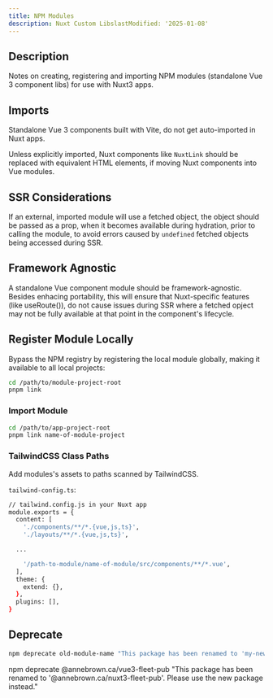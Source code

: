 ```yaml
---
title: NPM Modules
description: Nuxt Custom LibslastModified: '2025-01-08'
---
```


## Description

Notes on creating, registering and importing NPM modules (standalone Vue 3 component libs) for use with Nuxt3 apps.

## Imports

Standalone Vue 3 components built with Vite, do not get auto-imported in Nuxt apps.

Unless explicitly imported, Nuxt components like `NuxtLink` should be replaced with equivalent HTML elements, if moving Nuxt components into Vue modules.

## SSR Considerations

If an external, imported module will use a fetched object, the object should be passed as a prop, when it becomes available during hydration, prior to calling the module, to avoid errors caused by `undefined` fetched objects being accessed during SSR.

## Framework Agnostic

A standalone Vue component module should be framework-agnostic.  Besides enhacing portability, this will ensure that Nuxt-specific features (like useRoute()), do not cause issues during SSR where a fetched opject may not be fully available at that point in the component's lifecycle.

## Register Module Locally

Bypass the NPM registry by registering the local module globally, making it available to all local projects:

```bash
cd /path/to/module-project-root
pnpm link
```

### Import Module

```bash
cd /path/to/app-project-root
pnpm link name-of-module-project
```

### TailwindCSS Class Paths

Add modules's assets to paths scanned by TailwindCSS.

`tailwind-config.ts`:

```bash
// tailwind.config.js in your Nuxt app
module.exports = {
  content: [
    './components/**/*.{vue,js,ts}',
    './layouts/**/*.{vue,js,ts}',

  ...

    '/path-to-module/name-of-module/src/components/**/*.vue',
  ],
  theme: {
    extend: {},
  },
  plugins: [],
}
```

## Deprecate

```bash
npm deprecate old-module-name "This package has been renamed to 'my-new-module-name'. Please use the new package instead."
```

npm deprecate @annebrown.ca/vue3-fleet-pub "This package has been renamed to '@annebrown.ca/nuxt3-fleet-pub'. Please use the new package instead."
